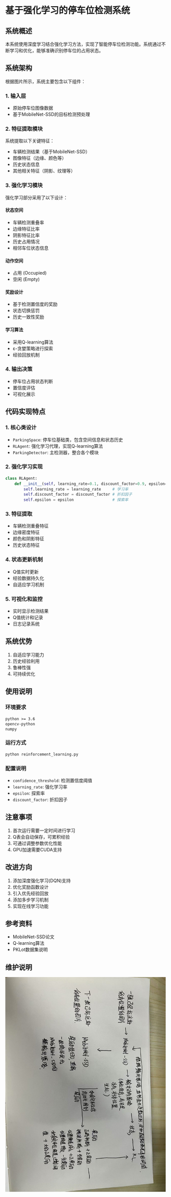 # 基于强化学习的停车位检测系统

## 系统概述
本系统使用深度学习结合强化学习方法，实现了智能停车位检测功能。系统通过不断学习和优化，能够准确识别停车位的占用状态。

## 系统架构
根据图片所示，系统主要包含以下组件：

### 1. 输入层
- 原始停车位图像数据
- 基于MobileNet-SSD的目标检测预处理

### 2. 特征提取模块
系统提取以下关键特征：
- 车辆检测结果（基于MobileNet-SSD）
- 图像特征（边缘、颜色等）
- 历史状态信息
- 其他相关特征（阴影、纹理等）

### 3. 强化学习模块
强化学习部分采用了以下设计：

#### 状态空间
- 车辆检测重叠率
- 边缘特征比率
- 阴影特征比率
- 历史占用情况
- 相邻车位状态信息

#### 动作空间
- 占用 (Occupied)
- 空闲 (Empty)

#### 奖励设计
- 基于检测置信度的奖励
- 状态切换惩罚
- 历史一致性奖励

#### 学习算法
- 采用Q-learning算法
- ε-贪婪策略进行探索
- 经验回放机制

### 4. 输出决策
- 停车位占用状态判断
- 置信度评估
- 可视化展示

## 代码实现特点

### 1. 核心类设计
- `ParkingSpace`: 停车位基础类，包含空间信息和状态历史
- `RLAgent`: 强化学习代理，实现Q-learning算法
- `ParkingDetector`: 主检测器，整合各个模块

### 2. 强化学习实现
```python
class RLAgent:
    def __init__(self, learning_rate=0.1, discount_factor=0.9, epsilon=0.1):
        self.learning_rate = learning_rate     # 学习率
        self.discount_factor = discount_factor # 折扣因子
        self.epsilon = epsilon                 # 探索率
```

### 3. 特征提取
- 车辆检测重叠特征
- 边缘密度特征
- 颜色和阴影特征
- 历史状态特征

### 4. 状态更新机制
- Q值实时更新
- 经验数据持久化
- 自适应学习机制

### 5. 可视化和监控
- 实时显示检测结果
- Q值统计和记录
- 日志记录系统

## 系统优势
1. 自适应学习能力
2. 历史经验利用
3. 鲁棒性强
4. 可持续优化

## 使用说明

### 环境要求
```
python >= 3.6
opencv-python
numpy
```

### 运行方式
```bash
python reinforcement_learning.py
```

### 配置说明
- `confidence_threshold`: 检测置信度阈值
- `learning_rate`: 强化学习率
- `epsilon`: 探索率
- `discount_factor`: 折扣因子

## 注意事项
1. 首次运行需要一定时间进行学习
2. Q表会自动保存，可累积经验
3. 可通过调整参数优化性能
4. GPU加速需要CUDA支持

## 改进方向
1. 添加深度强化学习(DQN)支持
2. 优化奖励函数设计
3. 引入优先经验回放
4. 添加多步学习机制
5. 实现在线学习功能

## 参考资料
- MobileNet-SSD论文
- Q-learning算法
- PKLot数据集说明

## 维护说明

![wecom-temp-208018-2ea8479c0b2531e6a56267f9e1f3e8a7.jpg](material/wecom-temp-208018-2ea8479c0b2531e6a56267f9e1f3e8a7.jpg)